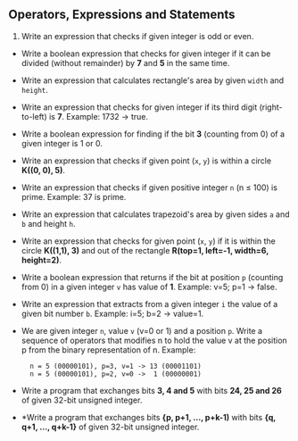 ## Operators, Expressions and Statements

1. Write an expression that checks if given integer is odd or even.
* Write a boolean expression that checks for given integer if it can be divided (without remainder) by **7** and **5** in the same time.
* Write an expression that calculates rectangle's area by given `width` and `height`.
* Write an expression that checks for given integer if its third digit (right-to-left) is **7**. Example: 1732 -> true.
* Write a boolean expression for finding if the bit **3** (counting from 0) of a given integer is 1 or 0.
* Write an expression that checks if given point (`x`, `y`) is within a circle **K((0, 0), 5)**.
* Write an expression that checks if given positive integer `n` (n ≤ 100) is prime. Example: 37 is prime.
* Write an expression that calculates trapezoid's area by given sides `a` and `b` and height `h`.
* Write an expression that checks for given point (`x`, `y`) if it is within the circle **K((1,1), 3)** and out of the rectangle **R(top=1, left=-1, width=6, height=2)**.
* Write a boolean expression that returns if the bit at position `p` (counting from 0) in a given integer `v` has value of **1**. Example: v=5; p=1 -> false.
* Write an expression that extracts from a given integer `i` the value of a given bit number `b`. Example: i=5; b=2 -> value=1.
* We are given integer `n`, value `v` (v=0 or 1) and a position `p`. Write a sequence of operators that modifies n to hold the value v at the position p from the binary representation of n. Example:

        n = 5 (00000101), p=3, v=1 -> 13 (00001101)
        n = 5 (00000101), p=2, v=0 ->  1 (00000001)
* Write a program that exchanges bits **3, 4 and 5** with bits **24, 25 and 26** of given 32-bit unsigned integer.
* \*Write a program that exchanges bits **{p, p+1, …, p+k-1)** with bits **{q, q+1, …, q+k-1}** of given 32-bit unsigned integer.